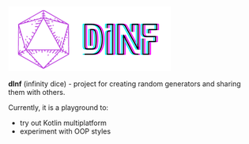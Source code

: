 ![dInf](backend/src/main/resources/img/dInf.png)

**dInf** (infinity dice) - project for creating random generators and sharing them with others.

Currently, it is a playground to:

- try out Kotlin multiplatform
- experiment with OOP styles
